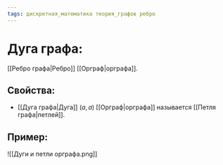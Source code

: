 ```yaml
---
tags: дискретная_математика теория_графов ребро
---
```

# Дуга графа:
[[Ребро графа|Ребро]] [[Орграф|орграфа]].
## Свойства:
* [[Дуга графа|Дуга]] $(a, a)$ [[Орграф|орграфа]] называется [[Петля графа|петлей]].
## Пример:
![[Дуги и петли орграфа.png]]